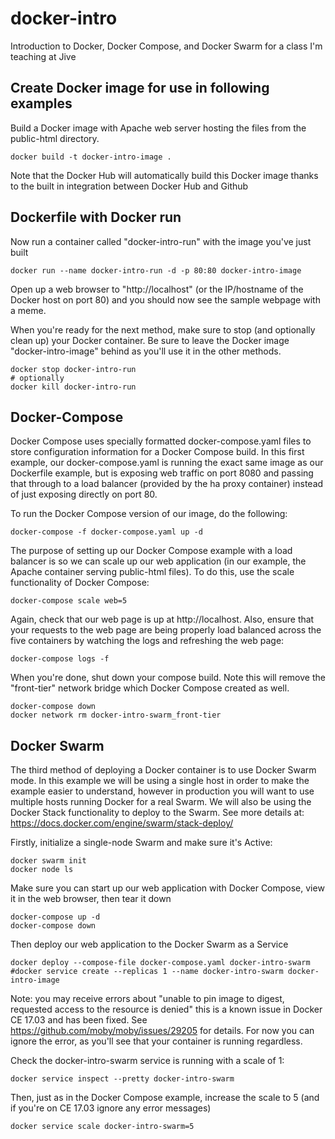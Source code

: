 # docker-intro
Introduction to Docker, Docker Compose, and Docker Swarm for a class I'm teaching at Jive

## Create Docker image for use in following examples
Build a Docker image with Apache web server hosting the files from the
public-html directory. 
```
docker build -t docker-intro-image .
```
Note that the Docker Hub will automatically build this Docker image thanks to the built in integration between Docker Hub and Github

## Dockerfile with Docker run
Now run a container called "docker-intro-run" with the image you've just built
```
docker run --name docker-intro-run -d -p 80:80 docker-intro-image
```

Open up a web browser to "http://localhost" (or the IP/hostname of the Docker host on port 80) and you should now see the sample 
webpage with a meme.

When you're ready for the next method, make sure to stop (and optionally clean up) your Docker container. Be sure to leave 
the Docker image "docker-intro-image" behind as you'll use it in the other methods. 
```
docker stop docker-intro-run
# optionally
docker kill docker-intro-run
```

## Docker-Compose
Docker Compose uses specially formatted docker-compose.yaml files to store configuration information for a Docker Compose build.
In this first example, our docker-compose.yaml is running the exact same image as our Dockerfile example, but is exposing
web traffic on port 8080 and passing that through to a load balancer (provided by the ha proxy container) instead of just 
exposing directly on port 80. 

To run the Docker Compose version of our image, do the following:
```
docker-compose -f docker-compose.yaml up -d
```

The purpose of setting up our Docker Compose example with a load balancer is so we can scale up our web application (in our example,
the Apache container serving public-html files). To do this, use the scale functionality of Docker Compose:
```
docker-compose scale web=5
```

Again, check that our web page is up at http://localhost. Also, ensure that your requests to the web page are being properly load balanced
across the five containers by watching the logs and refreshing the web page:
```
docker-compose logs -f
```

When you're done, shut down your compose build. Note this will remove the "front-tier" network bridge which Docker Compose created as well. 
```
docker-compose down
docker network rm docker-intro-swarm_front-tier
```

## Docker Swarm
The third method of deploying a Docker container is to use Docker Swarm mode. In this example we will be using a single host 
in order to make the example easier to understand, however in production you will want to use multiple hosts running Docker for a 
real Swarm. We will also be using the Docker Stack functionality to deploy to the Swarm. 
See more details at: https://docs.docker.com/engine/swarm/stack-deploy/

Firstly, initialize a single-node Swarm and make sure it's Active:
```
docker swarm init
docker node ls
```

Make sure you can start up our web application with Docker Compose, view it in the web browser, then tear it down
```
docker-compose up -d
docker-compose down
```

Then deploy our web application to the Docker Swarm as a Service
```
docker deploy --compose-file docker-compose.yaml docker-intro-swarm
#docker service create --replicas 1 --name docker-intro-swarm docker-intro-image
```
Note: you may receive errors about "unable to pin image to digest, requested access to the resource is denied"
this is a known issue in Docker CE 17.03 and has been fixed. See https://github.com/moby/moby/issues/29205 for details.
For now you can ignore the error, as you'll see that your container is running regardless.

Check the docker-intro-swarm service is running with a scale of 1:
```
docker service inspect --pretty docker-intro-swarm
```

Then, just as in the Docker Compose example, increase the scale to 5 (and if you're on CE 17.03 ignore any error messages)
```
docker service scale docker-intro-swarm=5
```


